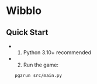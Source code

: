 # Wibblo

## Quick Start

* 1) Python 3.10+ recommended

* 2) Run the game:

    ```bash
    pgzrun src/main.py
    ```
